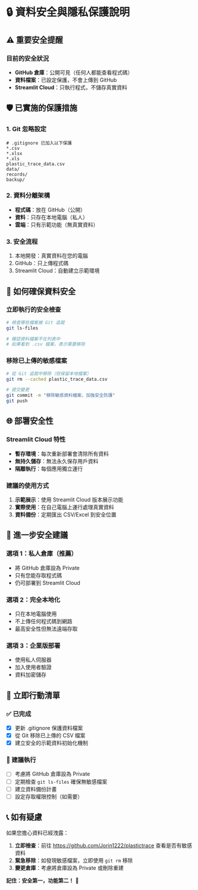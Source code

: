 # 🔒 資料安全與隱私保護說明

## ⚠️ 重要安全提醒

### 目前的安全狀況
- **GitHub 倉庫**：公開可見（任何人都能查看程式碼）
- **資料檔案**：已設定保護，不會上傳到 GitHub
- **Streamlit Cloud**：只執行程式，不儲存真實資料

## 🛡️ 已實施的保護措施

### 1. Git 忽略設定
```
# .gitignore 已加入以下保護
*.csv
*.xlsx  
*.xls
plastic_trace_data.csv
data/
records/
backup/
```

### 2. 資料分離架構
- **程式碼**：放在 GitHub（公開）
- **資料**：只存在本地電腦（私人）
- **雲端**：只有示範功能（無真實資料）

### 3. 安全流程
1. 本地開發：真實資料在您的電腦
2. GitHub：只上傳程式碼
3. Streamlit Cloud：自動建立示範環境

## 🔧 如何確保資料安全

### 立即執行的安全檢查
```bash
# 檢查哪些檔案被 Git 追蹤
git ls-files

# 確認資料檔案不在列表中
# 如果看到 .csv 檔案，表示需要移除
```

### 移除已上傳的敏感檔案
```bash
# 從 Git 追蹤中移除（但保留本地檔案）
git rm --cached plastic_trace_data.csv

# 提交變更
git commit -m "移除敏感資料檔案，加強安全防護"
git push
```

## 🌐 部署安全性

### Streamlit Cloud 特性
- **暫存環境**：每次重新部署會清除所有資料
- **無持久儲存**：無法永久保存用戶資料
- **隔離執行**：每個應用獨立運行

### 建議的使用方式
1. **示範展示**：使用 Streamlit Cloud 版本展示功能
2. **實際使用**：在自己電腦上運行處理真實資料
3. **資料備份**：定期匯出 CSV/Excel 到安全位置

## 🚨 進一步安全建議

### 選項 1：私人倉庫（推薦）
- 將 GitHub 倉庫設為 Private
- 只有您能存取程式碼
- 仍可部署到 Streamlit Cloud

### 選項 2：完全本地化
- 只在本地電腦使用
- 不上傳任何程式碼到網路
- 最高安全性但無法遠端存取

### 選項 3：企業版部署
- 使用私人伺服器
- 加入使用者驗證
- 資料加密儲存

## 🔄 立即行動清單

### ✅ 已完成
- [x] 更新 .gitignore 保護資料檔案
- [x] 從 Git 移除已上傳的 CSV 檔案
- [x] 建立安全的示範資料初始化機制

### 🔲 建議執行
- [ ] 考慮將 GitHub 倉庫設為 Private
- [ ] 定期檢查 `git ls-files` 確保無敏感檔案
- [ ] 建立資料備份計畫
- [ ] 設定存取權限控制（如需要）

## 📞 如有疑慮

如果您擔心資料已經洩露：
1. **立即檢查**：前往 https://github.com/Jorin1222/plastictrace 查看是否有敏感資料
2. **緊急移除**：如發現敏感檔案，立即使用 `git rm` 移除
3. **變更倉庫**：考慮將倉庫設為 Private 或刪除重建

**記住：安全第一，功能第二！** 🔐
